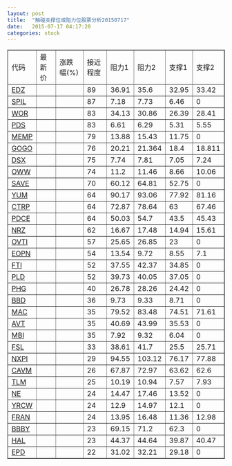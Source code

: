 ```yaml
---
layout: post
title:  "触碰支撑位或阻力位股票分析20150717"
date:   2015-07-17 04:17:20
categories: stock
---
```

<script type="text/javascript">
var stockList = []
stockList.push('gb_edz');
stockList.push('gb_spil');
stockList.push('gb_wor');
stockList.push('gb_pds');
stockList.push('gb_memp');
stockList.push('gb_gogo');
stockList.push('gb_dsx');
stockList.push('gb_oww');
stockList.push('gb_save');
stockList.push('gb_yum');
stockList.push('gb_ctrp');
stockList.push('gb_pdce');
stockList.push('gb_nrz');
stockList.push('gb_ovti');
stockList.push('gb_eopn');
stockList.push('gb_fti');
stockList.push('gb_pld');
stockList.push('gb_phg');
stockList.push('gb_bbd');
stockList.push('gb_mac');
stockList.push('gb_avt');
stockList.push('gb_mbi');
stockList.push('gb_fsl');
stockList.push('gb_nxpi');
stockList.push('gb_cavm');
stockList.push('gb_tlm');
stockList.push('gb_ne');
stockList.push('gb_yrcw');
stockList.push('gb_fran');
stockList.push('gb_bbby');
stockList.push('gb_hal');
stockList.push('gb_epd');
</script>
<table border="1">
 <tr>
 <td>代码</td>
 <td>最新价</td>
 <td>涨跌幅(%)</td>
 <td>接近程度</td>
 <td>阻力1</td>
 <td>阻力2</td>
 <td>支撑1</td>
 <td>支撑2</td>
</tr>
  <tr id="edz" class="green">
  <td><a href="http://stock.finance.sina.com.cn/usstock/quotes/EDZ.html" target="_blank">EDZ</a></td><td></td><td></td><td>89</td><td>36.91</td><td>35.6</td><td>32.95</td><td>33.42</td></tr>
  <tr id="spil" class="red">
  <td><a href="http://stock.finance.sina.com.cn/usstock/quotes/SPIL.html" target="_blank">SPIL</a></td><td></td><td></td><td>87</td><td>7.18</td><td>7.73</td><td>6.46</td><td>0</td></tr>
  <tr id="wor" class="green">
  <td><a href="http://stock.finance.sina.com.cn/usstock/quotes/WOR.html" target="_blank">WOR</a></td><td></td><td></td><td>83</td><td>34.13</td><td>30.86</td><td>26.39</td><td>28.41</td></tr>
  <tr id="pds" class="green">
  <td><a href="http://stock.finance.sina.com.cn/usstock/quotes/PDS.html" target="_blank">PDS</a></td><td></td><td></td><td>83</td><td>6.61</td><td>6.29</td><td>5.31</td><td>5.55</td></tr>
  <tr id="memp" class="red">
  <td><a href="http://stock.finance.sina.com.cn/usstock/quotes/MEMP.html" target="_blank">MEMP</a></td><td></td><td></td><td>79</td><td>13.88</td><td>15.43</td><td>11.75</td><td>0</td></tr>
  <tr id="gogo" class="red">
  <td><a href="http://stock.finance.sina.com.cn/usstock/quotes/GOGO.html" target="_blank">GOGO</a></td><td></td><td></td><td>76</td><td>20.21</td><td>21.364</td><td>18.4</td><td>18.811</td></tr>
  <tr id="dsx" class="red">
  <td><a href="http://stock.finance.sina.com.cn/usstock/quotes/DSX.html" target="_blank">DSX</a></td><td></td><td></td><td>75</td><td>7.74</td><td>7.81</td><td>7.05</td><td>7.24</td></tr>
  <tr id="oww" class="green">
  <td><a href="http://stock.finance.sina.com.cn/usstock/quotes/OWW.html" target="_blank">OWW</a></td><td></td><td></td><td>74</td><td>11.2</td><td>11.46</td><td>8.66</td><td>10.06</td></tr>
  <tr id="save" class="red">
  <td><a href="http://stock.finance.sina.com.cn/usstock/quotes/SAVE.html" target="_blank">SAVE</a></td><td></td><td></td><td>70</td><td>60.12</td><td>64.81</td><td>52.75</td><td>0</td></tr>
  <tr id="yum" class="red">
  <td><a href="http://stock.finance.sina.com.cn/usstock/quotes/YUM.html" target="_blank">YUM</a></td><td></td><td></td><td>64</td><td>90.17</td><td>93.06</td><td>77.92</td><td>81.16</td></tr>
  <tr id="ctrp" class="red">
  <td><a href="http://stock.finance.sina.com.cn/usstock/quotes/CTRP.html" target="_blank">CTRP</a></td><td></td><td></td><td>64</td><td>72.87</td><td>78.64</td><td>63</td><td>67.46</td></tr>
  <tr id="pdce" class="red">
  <td><a href="http://stock.finance.sina.com.cn/usstock/quotes/PDCE.html" target="_blank">PDCE</a></td><td></td><td></td><td>64</td><td>50.03</td><td>54.7</td><td>43.5</td><td>45.43</td></tr>
  <tr id="nrz" class="green">
  <td><a href="http://stock.finance.sina.com.cn/usstock/quotes/NRZ.html" target="_blank">NRZ</a></td><td></td><td></td><td>62</td><td>16.67</td><td>17.48</td><td>14.94</td><td>15.61</td></tr>
  <tr id="ovti" class="red">
  <td><a href="http://stock.finance.sina.com.cn/usstock/quotes/OVTI.html" target="_blank">OVTI</a></td><td></td><td></td><td>57</td><td>25.65</td><td>26.85</td><td>23</td><td>0</td></tr>
  <tr id="eopn" class="green">
  <td><a href="http://stock.finance.sina.com.cn/usstock/quotes/EOPN.html" target="_blank">EOPN</a></td><td></td><td></td><td>54</td><td>13.54</td><td>9.72</td><td>8.55</td><td>7.1</td></tr>
  <tr id="fti" class="red">
  <td><a href="http://stock.finance.sina.com.cn/usstock/quotes/FTI.html" target="_blank">FTI</a></td><td></td><td></td><td>52</td><td>37.55</td><td>42.37</td><td>34.85</td><td>0</td></tr>
  <tr id="pld" class="red">
  <td><a href="http://stock.finance.sina.com.cn/usstock/quotes/PLD.html" target="_blank">PLD</a></td><td></td><td></td><td>52</td><td>39.73</td><td>40.05</td><td>37.05</td><td>0</td></tr>
  <tr id="phg" class="red">
  <td><a href="http://stock.finance.sina.com.cn/usstock/quotes/PHG.html" target="_blank">PHG</a></td><td></td><td></td><td>40</td><td>26.78</td><td>28.26</td><td>24.42</td><td>0</td></tr>
  <tr id="bbd" class="red">
  <td><a href="http://stock.finance.sina.com.cn/usstock/quotes/BBD.html" target="_blank">BBD</a></td><td></td><td></td><td>36</td><td>9.73</td><td>9.33</td><td>8.71</td><td>0</td></tr>
  <tr id="mac" class="red">
  <td><a href="http://stock.finance.sina.com.cn/usstock/quotes/MAC.html" target="_blank">MAC</a></td><td></td><td></td><td>35</td><td>79.52</td><td>83.48</td><td>74.51</td><td>71.61</td></tr>
  <tr id="avt" class="red">
  <td><a href="http://stock.finance.sina.com.cn/usstock/quotes/AVT.html" target="_blank">AVT</a></td><td></td><td></td><td>35</td><td>40.69</td><td>43.99</td><td>35.53</td><td>0</td></tr>
  <tr id="mbi" class="green">
  <td><a href="http://stock.finance.sina.com.cn/usstock/quotes/MBI.html" target="_blank">MBI</a></td><td></td><td></td><td>35</td><td>7.92</td><td>9.32</td><td>6.04</td><td>0</td></tr>
  <tr id="fsl" class="red">
  <td><a href="http://stock.finance.sina.com.cn/usstock/quotes/FSL.html" target="_blank">FSL</a></td><td></td><td></td><td>33</td><td>38.61</td><td>41.7</td><td>25.5</td><td>25.71</td></tr>
  <tr id="nxpi" class="red">
  <td><a href="http://stock.finance.sina.com.cn/usstock/quotes/NXPI.html" target="_blank">NXPI</a></td><td></td><td></td><td>29</td><td>94.55</td><td>103.12</td><td>76.17</td><td>77.88</td></tr>
  <tr id="cavm" class="green">
  <td><a href="http://stock.finance.sina.com.cn/usstock/quotes/CAVM.html" target="_blank">CAVM</a></td><td></td><td></td><td>26</td><td>67.87</td><td>72.97</td><td>63.62</td><td>62.6</td></tr>
  <tr id="tlm" class="green">
  <td><a href="http://stock.finance.sina.com.cn/usstock/quotes/TLM.html" target="_blank">TLM</a></td><td></td><td></td><td>25</td><td>10.19</td><td>10.94</td><td>7.57</td><td>7.93</td></tr>
  <tr id="ne" class="red">
  <td><a href="http://stock.finance.sina.com.cn/usstock/quotes/NE.html" target="_blank">NE</a></td><td></td><td></td><td>24</td><td>14.47</td><td>17.46</td><td>13.52</td><td>0</td></tr>
  <tr id="yrcw" class="red">
  <td><a href="http://stock.finance.sina.com.cn/usstock/quotes/YRCW.html" target="_blank">YRCW</a></td><td></td><td></td><td>24</td><td>12.9</td><td>14.97</td><td>12.1</td><td>0</td></tr>
  <tr id="fran" class="green">
  <td><a href="http://stock.finance.sina.com.cn/usstock/quotes/FRAN.html" target="_blank">FRAN</a></td><td></td><td></td><td>24</td><td>13.95</td><td>16.48</td><td>11.36</td><td>12.98</td></tr>
  <tr id="bbby" class="green">
  <td><a href="http://stock.finance.sina.com.cn/usstock/quotes/BBBY.html" target="_blank">BBBY</a></td><td></td><td></td><td>23</td><td>69.15</td><td>71.2</td><td>62.3</td><td>0</td></tr>
  <tr id="hal" class="green">
  <td><a href="http://stock.finance.sina.com.cn/usstock/quotes/HAL.html" target="_blank">HAL</a></td><td></td><td></td><td>23</td><td>44.37</td><td>44.64</td><td>39.87</td><td>40.47</td></tr>
  <tr id="epd" class="green">
  <td><a href="http://stock.finance.sina.com.cn/usstock/quotes/EPD.html" target="_blank">EPD</a></td><td></td><td></td><td>22</td><td>31.02</td><td>32.21</td><td>29.18</td><td>0</td></tr>
</table>
